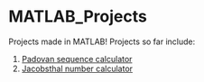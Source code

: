 # MATLAB_Projects
Projects made in MATLAB! Projects so far include:

1. [Padovan sequence calculator](https://github.com/hildebkg/MATLAB_Projects/blob/main/Padovan_Sequence_Calculator.m)
2. [Jacobsthal number calculator](https://github.com/hildebkg/MATLAB_Projects/blob/main/Padovan_Sequence_Calculator.m)
